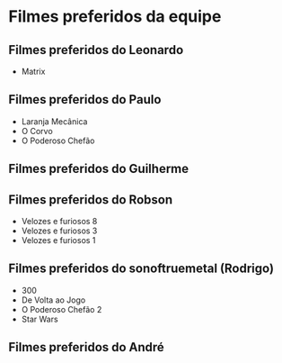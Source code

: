 # Filmes preferidos da equipe

## Filmes preferidos do Leonardo

* Matrix

## Filmes preferidos do Paulo

* Laranja Mecânica
* O Corvo
* O Poderoso Chefão

## Filmes preferidos do Guilherme

## Filmes preferidos do Robson

* Velozes e furiosos 8
* Velozes e furiosos 3
* Velozes e furiosos 1

## Filmes preferidos do sonoftruemetal (Rodrigo)

* 300
* De Volta ao Jogo
* O Poderoso Chefão 2
* Star Wars

## Filmes preferidos do André
